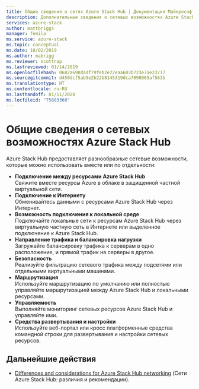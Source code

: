 ```yaml
---
title: Общие сведения о сетях Azure Stack Hub | Документация Майкрософт
description: Дополнительные сведения о сетевых возможностях Azure Stack Hub
services: azure-stack
author: mattbriggs
manager: femila
ms.service: azure-stack
ms.topic: conceptual
ms.date: 10/02/2019
ms.author: mabrigg
ms.reviewer: scottnap
ms.lastreviewed: 01/14/2019
ms.openlocfilehash: 0682a698dadf79feb2e22eaa683b723e7ae23717
ms.sourcegitcommit: d450dcf5ab9e2b22b8145319dca7098065af563b
ms.translationtype: HT
ms.contentlocale: ru-RU
ms.lasthandoff: 01/11/2020
ms.locfileid: "75883360"
---
```

# <a name="introduction-to-azure-stack-hub-networking"></a>Общие сведения о сетевых возможностях Azure Stack Hub

Azure Stack Hub предоставляет разнообразные сетевые возможности, которые можно использовать вместе или по отдельности:

- **Подключение между ресурсами Azure Stack Hub**  
    Свяжите вместе ресурсы Azure в облаке в защищенной частной виртуальной сети.
- **Подключение к Интернету**  
    Обменивайтесь данными с ресурсами Azure Stack Hub через Интернет.
- **Возможность подключения к локальной среде**  
    Подключайте локальные сети к ресурсам Azure Stack Hub через виртуальную частную сеть в Интернете или выделенное подключение к Azure Stack Hub.
- **Направление трафика и балансировка нагрузки**  
    Загружайте балансировку трафика к серверам в одно расположение, и прямой трафик на серверы в другое.
- **Безопасность**  
    Реализуйте фильтрацию сетевого трафика между подсетями или отдельными виртуальными машинами.
- **Маршрутизация**  
    Используйте маршрутизацию по умолчанию или полностью управляйте маршрутизацией между Azure Stack Hub и локальными ресурсами.
- **Управляемость**  
    Выполняйте мониторинг сетевых ресурсов Azure Stack Hub и управляйте ими.
- **Средства развертывания и настройки**  
    Используйте веб-портал или кросс платформенные средства командной строки для развертывания и настройки сетевых ресурсов.


## <a name="next-steps"></a>Дальнейшие действия

* [Differences and considerations for Azure Stack Hub networking](azure-stack-network-differences.md) (Сети Azure Stack Hub: различия и рекомендации).